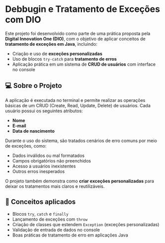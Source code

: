 # Debbugin e Tratamento de Exceções com DIO

Este projeto foi desenvolvido como parte de uma prática proposta pela **Digital Innovation One (DIO)**, com o objetivo de aplicar conceitos de **tratamento de exceções em Java**, incluindo:

- Criação e uso de **exceções personalizadas**
- Uso de blocos `try-catch` para **tratamento de erros**
- Aplicação prática em um sistema de **CRUD de usuários** com interface no console

## 💻 Sobre o Projeto

A aplicação é executada no terminal e permite realizar as operações básicas de um CRUD (Create, Read, Update, Delete) de usuários. Cada usuário possui os seguintes atributos:

- **Nome**
- **E-mail**
- **Data de nascimento**

Durante o uso do sistema, são tratados cenários de erro comuns por meio de exceções, como:

- Dados inválidos ou mal formatados
- Campos obrigatórios não preenchidos
- Acesso a usuários inexistentes
- Outros erros inesperados

O projeto também demonstra como **criar exceções personalizadas** para deixar os tratamentos mais claros e reutilizáveis.

## 🧠 Conceitos aplicados

- Blocos `try`, `catch` e `finally`
- Lançamento de exceções com `throw`
- Criação de classes que estendem `Exception` (exceções personalizadas)
- Validação de entrada de dados no console
- Boas práticas de tratamento de erro em aplicações Java

